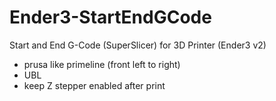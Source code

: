# Ender3-StartEndGCode
Start and End G-Code (SuperSlicer) for 3D Printer (Ender3 v2)

- prusa like primeline (front left to right)
- UBL 
- keep Z stepper enabled after print
